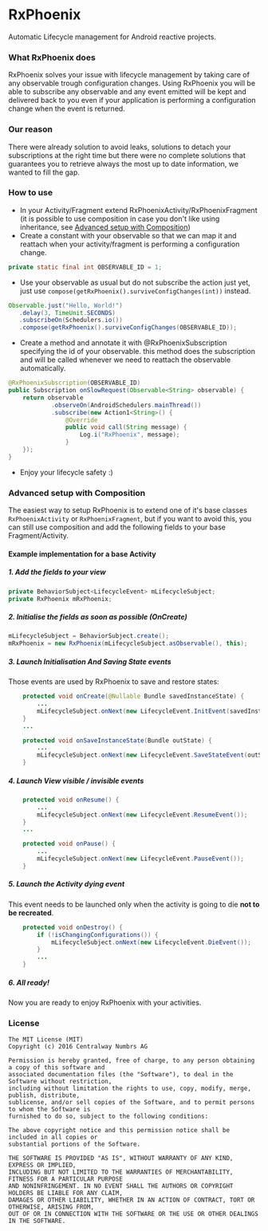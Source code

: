 # RxPhoenix
Automatic Lifecycle management for Android reactive projects.

### What RxPhoenix does
RxPhoenix solves your issue with lifecycle management by taking care of any observable trough
configuration changes.
Using RxPhoenix you will be able to subscribe any observable and any event emitted will be kept and
delivered back to you even if your application is performing a configuration change when the event
is returned.

### Our reason
There were already solution to avoid leaks, solutions to detach your subscriptions at the right time
but there were no
complete solutions that guarantees you to retrieve always the most up to date information, we wanted
to fill the gap.

### How to use
- In your Activity/Fragment extend RxPhoenixActivity/RxPhoenixFragment (it is possible to use
composition in case you don't like using inheritance, see
[Advanced setup with Composition](#advanced-setup-with-composition))
- Create a constant with your observable so that we can map it and reattach when your
activity/fragment is performing a
configuration change.
```java
private static final int OBSERVABLE_ID = 1;
```
- Use your observable as usual but do not subscribe the action just yet, just use
```compose(getRxPhoenix().surviveConfigChanges(int))```
instead.
```java
Observable.just("Hello, World!")
   .delay(3, TimeUnit.SECONDS)
   .subscribeOn(Schedulers.io())
   .compose(getRxPhoenix().surviveConfigChanges(OBSERVABLE_ID));
```
- Create a method and annotate it with @RxPhoenixSubscription specifying the id of your observable.
this method does the subscription and will be called whenever we need to reattach
the observable automatically.
```java
@RxPhoenixSubscription(OBSERVABLE_ID)
public Subscription onSlowRequest(Observable<String> observable) {
    return observable
            .observeOn(AndroidSchedulers.mainThread())
            .subscribe(new Action1<String>() {
                @Override
                public void call(String message) {
                    Log.i("RxPhoenix", message);
                }
    });
}
```
- Enjoy your lifecycle safety :)

### Advanced setup with Composition
The easiest way to setup RxPhoenix is to extend one of it's base classes ```RxPhoenixActivity``` or
```RxPhoenixFragment```, but if you want to avoid this, you can still use composition and add the
following fields to your base Fragment/Activity.

#### Example implementation for a base Activity

##### 1. Add the fields to your view
```java
private BehaviorSubject<LifecycleEvent> mLifecycleSubject;
private RxPhoenix mRxPhoenix;
```

##### 2. Initialise the fields as soon as possible (OnCreate)
```java
mLifecycleSubject = BehaviorSubject.create();
mRxPhoenix = new RxPhoenix(mLifecycleSubject.asObservable(), this);
```

##### 3. Launch Initialisation And Saving State events
Those events are used by RxPhoenix to save and restore states:
```java
    protected void onCreate(@Nullable Bundle savedInstanceState) {
        ...
        mLifecycleSubject.onNext(new LifecycleEvent.InitEvent(savedInstanceState));
    }
    ...

    protected void onSaveInstanceState(Bundle outState) {
        ...
        mLifecycleSubject.onNext(new LifecycleEvent.SaveStateEvent(outState));
    }
```

##### 4. Launch View visible / invisible events
```java
    protected void onResume() {
        ...
        mLifecycleSubject.onNext(new LifecycleEvent.ResumeEvent());
    }
    ...

    protected void onPause() {
        ...
        mLifecycleSubject.onNext(new LifecycleEvent.PauseEvent());
    }
```

##### 5. Launch the Activity dying event
This event needs to be launched only when the activity is going to die **not to be recreated**.
```java
    protected void onDestroy() {
        if (!isChangingConfigurations()) {
            mLifecycleSubject.onNext(new LifecycleEvent.DieEvent());
        }
        ...
    }
```

##### 6. All ready!
Now you are ready to enjoy RxPhoenix with your activities.

### License
```
The MIT License (MIT)
Copyright (c) 2016 Centralway Numbrs AG

Permission is hereby granted, free of charge, to any person obtaining a copy of this software and
associated documentation files (the "Software"), to deal in the Software without restriction,
including without limitation the rights to use, copy, modify, merge, publish, distribute,
sublicense, and/or sell copies of the Software, and to permit persons to whom the Software is
furnished to do so, subject to the following conditions:

The above copyright notice and this permission notice shall be included in all copies or
substantial portions of the Software.

THE SOFTWARE IS PROVIDED "AS IS", WITHOUT WARRANTY OF ANY KIND, EXPRESS OR IMPLIED,
INCLUDING BUT NOT LIMITED TO THE WARRANTIES OF MERCHANTABILITY, FITNESS FOR A PARTICULAR PURPOSE
AND NONINFRINGEMENT. IN NO EVENT SHALL THE AUTHORS OR COPYRIGHT HOLDERS BE LIABLE FOR ANY CLAIM,
DAMAGES OR OTHER LIABILITY, WHETHER IN AN ACTION OF CONTRACT, TORT OR OTHERWISE, ARISING FROM,
OUT OF OR IN CONNECTION WITH THE SOFTWARE OR THE USE OR OTHER DEALINGS IN THE SOFTWARE.
```
